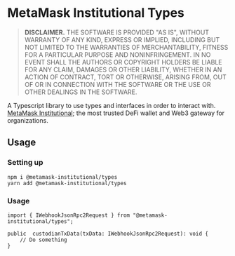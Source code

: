 # MetaMask Institutional Types

> **DISCLAIMER.** THE SOFTWARE IS PROVIDED "AS IS", WITHOUT WARRANTY OF ANY KIND, EXPRESS OR IMPLIED, INCLUDING BUT NOT LIMITED TO THE WARRANTIES OF MERCHANTABILITY, FITNESS FOR A PARTICULAR PURPOSE AND NONINFRINGEMENT. IN NO EVENT SHALL THE AUTHORS OR COPYRIGHT HOLDERS BE LIABLE FOR ANY CLAIM, DAMAGES OR OTHER LIABILITY, WHETHER IN AN ACTION OF CONTRACT, TORT OR OTHERWISE, ARISING FROM, OUT OF OR IN CONNECTION WITH THE SOFTWARE OR THE USE OR OTHER DEALINGS IN THE SOFTWARE.

A Typescript library to use types and interfaces in order to interact with. [MetaMask Institutional](https://metamask.io/institutions); the most trusted DeFi wallet and Web3 gateway for organizations.

## Usage

### Setting up

```
npm i @metamask-institutional/types
yarn add @metamask-institutional/types
```

### Usage

```
import { IWebhookJsonRpc2Request } from "@metamask-institutional/types";

public  custodianTxData(txData: IWebhookJsonRpc2Request): void {
	// Do something
}
```
